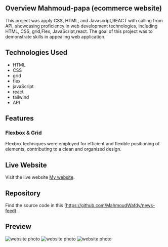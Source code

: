 
## Overview Mahmoud-papa (ecommerce website)
This project was apply CSS, HTML, and Javascript,REACT with calling from API, showcasing proficiency in web development technologies, including HTML, CSS, grid,Flex, JavaScript,react. The goal of this project was to demonstrate skills in appealing web application.

## Technologies Used
- HTML
- CSS
- grid
- flex
- javaScript
- react
- tailwind
- API

## Features

### Flexbox & Grid
Flexbox  techniques were employed for efficient and flexible positioning of elements, contributing to a clean and organized design.

## Live Website
Visit the live website [My website](https://mahmoud-papa.vercel.app/).

## Repository
Find the source code in this [https://github.com/MahmoudWafdy/news-feed).

## Preview
![website photo](./git1.JPG)
![website photo](./git2.JPG) 
![website photo](./git3.JPG) 


